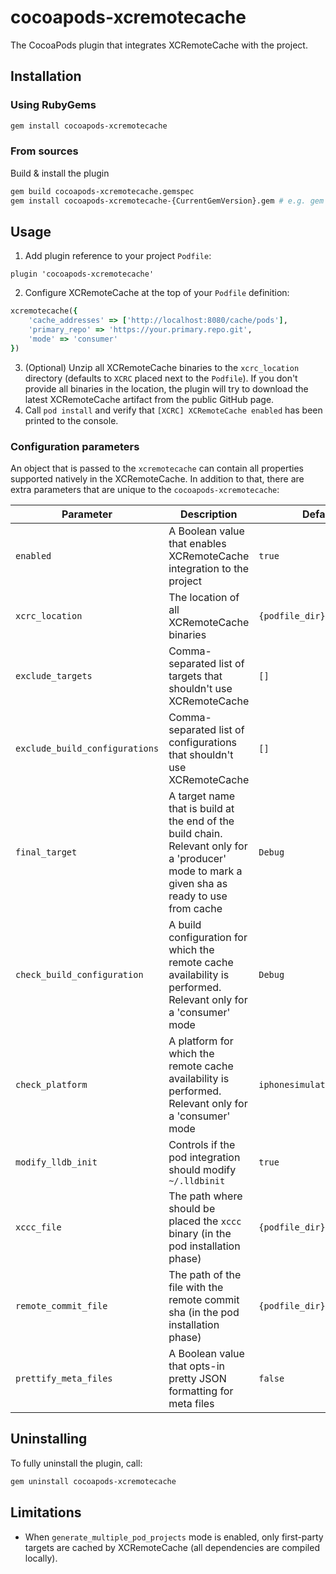 # cocoapods-xcremotecache

The CocoaPods plugin that integrates XCRemoteCache with the project.

## Installation

### Using RubyGems

```bash
gem install cocoapods-xcremotecache
```

### From sources

Build & install the plugin

```bash
gem build cocoapods-xcremotecache.gemspec
gem install cocoapods-xcremotecache-{CurrentGemVersion}.gem # e.g. gem install cocoapods-xcremotecache-0.0.1.gem
```

## Usage

1. Add plugin reference to your project `Podfile`:
```
plugin 'cocoapods-xcremotecache'
```
2. Configure XCRemoteCache at the top of your `Podfile` definition:
```ruby
xcremotecache({
    'cache_addresses' => ['http://localhost:8080/cache/pods'], 
    'primary_repo' => 'https://your.primary.repo.git',
    'mode' => 'consumer'
})
```
3. (Optional) Unzip all XCRemoteCache binaries to the `xcrc_location` directory (defaults to `XCRC` placed next to the `Podfile`). If you don't provide all binaries in the location, the plugin will try to download the latest XCRemoteCache artifact from the public GitHub page.
4. Call `pod install` and verify that `[XCRC] XCRemoteCache enabled` has been printed to the console.

### Configuration parameters

An object that is passed to the `xcremotecache` can contain all properties supported natively in the XCRemoteCache. In addition to that, there are extra parameters that are unique to the `cocoapods-xcremotecache`:

| Parameter | Description | Default | Required |
| ------------- | ------------- | ------------- | ------------- |
| `enabled` | A Boolean value that enables XCRemoteCache integration to the project | `true` | ⬜️ |
| `xcrc_location` | The location of all XCRemoteCache binaries | `{podfile_dir}/XCRC` | ⬜️ |
| `exclude_targets` | Comma-separated list of targets that shouldn't use XCRemoteCache | `[]`| ⬜️ |
| `exclude_build_configurations` | Comma-separated list of configurations that shouldn't use XCRemoteCache | `[]`| ⬜️ |
| `final_target` | A target name that is build at the end of the build chain. Relevant only for a 'producer' mode to mark a given sha as ready to use from cache | `Debug` | ⬜️ |
| `check_build_configuration` | A build configuration for which the remote cache availability is performed. Relevant only for a 'consumer' mode | `Debug` | ⬜️ |
| `check_platform` | A platform for which the remote cache availability is performed. Relevant only for a 'consumer' mode | `iphonesimulator` | ⬜️ 
| `modify_lldb_init` | Controls if the pod integration should modify `~/.lldbinit` | `true` | ⬜️ |
| `xccc_file` | The path where should be placed the `xccc` binary (in the pod installation phase) | `{podfile_dir}/.rc/xccc` | ⬜️ |
| `remote_commit_file` | The path of the file with the remote commit sha (in the pod installation phase) | `{podfile_dir}/.rc/arc.rc`| ⬜️ |
| `prettify_meta_files` | A Boolean value that opts-in pretty JSON formatting for meta files | `false` | ⬜️ |

## Uninstalling

To fully uninstall the plugin, call:

```bash
gem uninstall cocoapods-xcremotecache
```

## Limitations

* When `generate_multiple_pod_projects` mode is enabled, only first-party targets are cached by XCRemoteCache (all dependencies are compiled locally).
